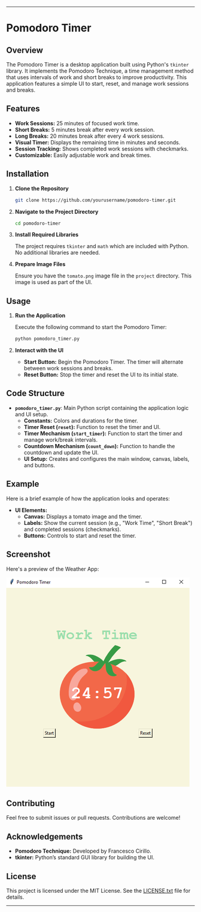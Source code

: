 
---

# Pomodoro Timer

## Overview

The Pomodoro Timer is a desktop application built using Python's `tkinter` library. It implements the Pomodoro Technique, a time management method that uses intervals of work and short breaks to improve productivity. This application features a simple UI to start, reset, and manage work sessions and breaks. 

## Features

- **Work Sessions:** 25 minutes of focused work time.
- **Short Breaks:** 5 minutes break after every work session.
- **Long Breaks:** 20 minutes break after every 4 work sessions.
- **Visual Timer:** Displays the remaining time in minutes and seconds.
- **Session Tracking:** Shows completed work sessions with checkmarks.
- **Customizable:** Easily adjustable work and break times.

## Installation

1. **Clone the Repository**

   ```bash
   git clone https://github.com/yourusername/pomodoro-timer.git
   ```

2. **Navigate to the Project Directory**

   ```bash
   cd pomodoro-timer
   ```

3. **Install Required Libraries**

   The project requires `tkinter` and `math` which are included with Python. No additional libraries are needed.

4. **Prepare Image Files**

   Ensure you have the `tomato.png` image file in the `project` directory. This image is used as part of the UI.

## Usage

1. **Run the Application**

   Execute the following command to start the Pomodoro Timer:

   ```bash
   python pomodoro_timer.py
   ```

2. **Interact with the UI**

   - **Start Button:** Begin the Pomodoro Timer. The timer will alternate between work sessions and breaks.
   - **Reset Button:** Stop the timer and reset the UI to its initial state.

## Code Structure

- **`pomodoro_timer.py`**: Main Python script containing the application logic and UI setup.
  - **Constants:** Colors and durations for the timer.
  - **Timer Reset (`reset`):** Function to reset the timer and UI.
  - **Timer Mechanism (`start_timer`):** Function to start the timer and manage work/break intervals.
  - **Countdown Mechanism (`count_down`):** Function to handle the countdown and update the UI.
  - **UI Setup:** Creates and configures the main window, canvas, labels, and buttons.

## Example

Here is a brief example of how the application looks and operates:

- **UI Elements:**
  - **Canvas:** Displays a tomato image and the timer.
  - **Labels:** Show the current session (e.g., "Work Time", "Short Break") and completed sessions (checkmarks).
  - **Buttons:** Controls to start and reset the timer.

## Screenshot

Here's a preview of the Weather App:

![Application Screenshot](images/img.png)

## Contributing

Feel free to submit issues or pull requests. Contributions are welcome!

## Acknowledgements

- **Pomodoro Technique:** Developed by Francesco Cirillo.
- **tkinter:** Python’s standard GUI library for building the UI.


## License

This project is licensed under the MIT License. See the [LICENSE.txt](docs/LICENSE.txt) file for details.

---